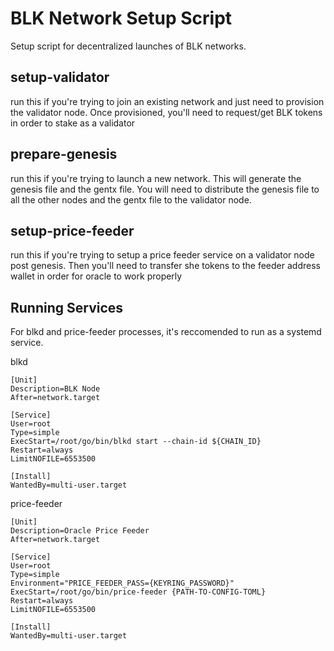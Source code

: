 # BLK Network Setup Script

Setup script for decentralized launches of BLK networks.

## setup-validator

run this if you're trying to join an existing network and just need to provision the validator node. Once provisioned, you'll need to request/get BLK tokens in order to stake as a validator

## prepare-genesis

run this if you're trying to launch a new network. This will generate the genesis file and the gentx file. You will need to distribute the genesis file to all the other nodes and the gentx file to the validator node.

## setup-price-feeder

run this if you're trying to setup a price feeder service on a validator node post genesis. Then you'll need to transfer she tokens to the feeder address wallet in order for oracle to work properly

## Running Services

For blkd and price-feeder processes, it's reccomended to run as a systemd service.

blkd

```
[Unit]
Description=BLK Node
After=network.target

[Service]
User=root
Type=simple
ExecStart=/root/go/bin/blkd start --chain-id ${CHAIN_ID}
Restart=always
LimitNOFILE=6553500

[Install]
WantedBy=multi-user.target
```

price-feeder

```
[Unit]
Description=Oracle Price Feeder
After=network.target

[Service]
User=root
Type=simple
Environment="PRICE_FEEDER_PASS={KEYRING_PASSWORD}"
ExecStart=/root/go/bin/price-feeder {PATH-TO-CONFIG-TOML}
Restart=always
LimitNOFILE=6553500

[Install]
WantedBy=multi-user.target
```
